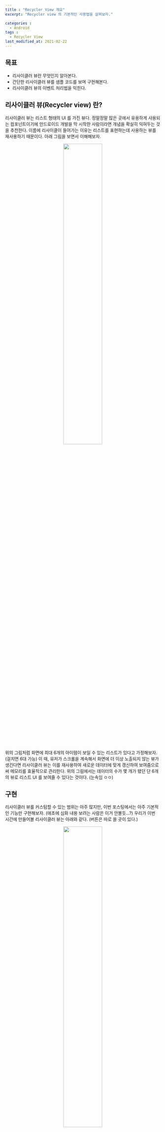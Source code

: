 ```yaml
---
title : "Recycler View 개요"
excerpt: "Recycler view 의 기본적인 사용법을 살펴보자."

categories :
  - Android 
tags : 
  - Recycler View 
last_modified_at: 2021-02-22
---
```


## 목표

- 리사이클러 뷰란 무엇인지 알아본다.
- 간단한 리사이클러 뷰를 샘플 코드를 보며 구현해본다.
- 리사이클러 뷰의 이벤트 처리법을 익힌다.

## 리사이클러 뷰(Recycler view) 란?

리사이클러 뷰는 리스트 형태의 UI 를 가진 뷰다. 정말정말 많은 곳에서 유용하게 사용되는 컴포넌트이기에 안드로이드 개발을 막 시작한 사람이라면 개념을 확실히 익혀두는 것을 추천한다. 이름에 리사이클이 들어가는 이유는 리스트를 표현하는데 사용하는 뷰를 재사용하기 때문이다. 아래 그림을 보면서 이해해보자. 

<p align="center">
  <img width="50%" height="50%" src="https://thkim9373.github.io/assets/images/recycler-view/recycler-view1.png">
</p>

위의 그림처럼 화면에 최대 6개의 아이템이 보일 수 있는 리스트가 있다고 가정해보자. (걸치면 6대 가능) 이 때, 유저가 스크롤을 계속해서 화면에 더 이상 노출되지 않는 뷰가 생긴다면 리사이클러 뷰는 이를 재사용하여 새로운 데이터에 맞게 갱신하여 보여줌으로써 메모리를 효율적으로 관리한다. 위의 그림에서는 데이터의 수가 몇 개가 됐던 단 6개의 뷰로 리스트 UI 를 보여줄 수 있다는 것이다. (눈속임 ㅇㅇ) 

## 구현

리사이클러 뷰를 커스텀할 수 있는 범위는 아주 많지만, 이번 포스팅에서는 아주 기본적인 기능만 구현해보자. (애초에 심화 내용 보려는 사람은 이거 안볼듯...?) 우리가 이번 시간에 만들어볼 리사이클러 뷰는 아래와 같다. (버튼은 따로 쓸 곳이 있다.) 

<p align="center">
  <img width="50%" height="50%" src="https://thkim9373.github.io/assets/images/recycler-view/recycler-view2.png">
</p>

2개의 텍스트 뷰에 각각 텍스트를 표시할 수 있고, 세로 방향으로 스크롤이 가능한 리사이클러 뷰다. 위와 같은 리사이클러 뷰를 구현하는데 필수적으로 필요한 것은 

- Item - 리스트를 구성하는 데이터
- View Holder - 아이템 뷰를 담을 수 있는 홀더
- Adapter - 데이터 리스트를 리사이클러 뷰와 연결해주는 역할
- Layout Manager - 리사이클러 뷰의 모양과 동작을 관리

이며, 추가적으로 Item decoration 이라는 컴포넌트를 추가해서 아이템 사이에 구분선을 만든다거나, 아이템이 보여지는 시점 및 위치를 조정하여 다양한 UI/UX 를 제공할 수 있다. 위의 리사이클러 뷰에는 구분선을 만드는 아이템 데코레이션이 적용되어 있는 상태이다. 

### Item

먼저 리스트에 넣을 데이터를 만들자. id 는 유저에게 보여지는 데이터는 아니지만, 나중에 어탭터를 구현할 때 필요하니 넣어주자. 

```kotlin
data class Item(
    // 고유값
    val id: Int,
    val title: String = "",
    var description: String = "",
)
```

### View Holder

뷰 홀더는 리사이클을 하기 위한 아이템 뷰를 가지고 있는 홀더이다. 클래스를 만들기에 앞서 타이틀과 디스크립션을 표시해줄 레이아웃을 생성하자. 

```xml
<androidx.constraintlayout.widget.ConstraintLayout xmlns:android="http://schemas.android.com/apk/res/android"
    xmlns:app="http://schemas.android.com/apk/res-auto"
    xmlns:tools="http://schemas.android.com/tools"
    android:id="@+id/container"
    android:layout_width="match_parent"
    android:layout_height="wrap_content"
    android:padding="16dp">

    <TextView
        android:id="@+id/title"
        android:layout_width="0dp"
        android:layout_height="wrap_content"
        android:textSize="36sp"
        android:textStyle="bold"
        app:layout_constraintEnd_toEndOf="parent"
        app:layout_constraintStart_toStartOf="parent"
        app:layout_constraintTop_toTopOf="parent"
        tools:text="Title" />

    <TextView
        android:id="@+id/description"
        android:layout_width="0dp"
        android:layout_height="wrap_content"
        android:textSize="24sp"
        app:layout_constraintBottom_toBottomOf="parent"
        app:layout_constraintEnd_toEndOf="parent"
        app:layout_constraintStart_toStartOf="parent"
        app:layout_constraintTop_toBottomOf="@id/title"
        tools:text="Description" />

</androidx.constraintlayout.widget.ConstraintLayout>
```

그리고 해당 뷰를 가지고 있을 뷰 홀더를 만든다. 뷰 홀더를 만들 때는 View 인스턴스를 생성자에 넘겨줘야 한다. 해당 포스팅에서는 뷰 바인딩을 사용하도록 하자. (아직 View Binding 사용법을 모른다고? 그럼 그것부터 보고 오자. 다 피가되고 살이 된다. [포스팅 보러가기](https://thkim9373.github.io/android/view-binding/))

```kotlin
class MyViewHolder(
    private val binding: ItemBinding
) : RecyclerView.ViewHolder(binding.root) {
    fun setItem(item: Item) {
        binding.apply {
            title.text = item.title
            description.text = item.description
        }
    }
}
```

### Adapter

어탭터는 데이터와 리사이클러 뷰를 연결해주는 역할을 한다. 너무 대충 말한 것 같은데... 구현할 수 있는 핵심적인 기능을 조금 더 자세히 말하면 아래와 같다. 

- 데이터에 따라 뷰 타입을 지정하여 상황에 맞는 뷰 홀더를 생성할 수 있다. (해당 포스팅에선 구현 ㄴㄴ)
- 뷰 홀더가 바인드 될 때, 데이터에 맞게 UI 를 갱신할 수 있다.
- 데이터가 변경되었을 때, 리사이클러 뷰를 갱신할 수 있다.

어탭터에도 종류가 몇 있는데, 그 중 오늘 사용할 어탭터는 [List Adapter](https://developer.android.com/reference/androidx/recyclerview/widget/ListAdapter) 이다. 리스트 어댑터는 데이터가 변했을 때, 리사이클러 뷰의 갱신을 아주 편리하게 할 수 있도록 구현되어 있는 친구다. 전통적으로 쓰이던 RecyclerView.Adapter 를 사용할 시절에는 데이터가 변했을 때, 추가, 제거 및 갱신을 일일히 알려줘야 했었지만, 지금은 시절이 좋아져서 Diff.ItemCallback 의 메서드만 잘 정의해놓으면 알아서 리사이클러 뷰를 갱신해준다. (시절 참 좋아졌네...) 

```kotlin
class MyAdapter : ListAdapter<Item, MyViewHolder>(
    object : DiffUtil.ItemCallback<Item>() {
        // id 가 같으면 같은 아이템이다. 
        override fun areItemsTheSame(oldItem: Item, newItem: Item): Boolean =
            oldItem.id == newItem.id
				
        // title 과 description 이 모두 같으면 내용도 같다. 
        override fun areContentsTheSame(oldItem: Item, newItem: Item): Boolean =
            oldItem.title == newItem.title &&
                    oldItem.description == newItem.description
    }
) {
    override fun onCreateViewHolder(parent: ViewGroup, viewType: Int): MyViewHolder =
        MyViewHolder(
            // 이렇게 뷰 바인딩 객체를 생성하여 넘겨준다. 
            ItemBinding.inflate(
                LayoutInflater.from(parent.context),
                parent,
                false
            )
        )

    override fun onBindViewHolder(holder: MyViewHolder, position: Int) {
        // 뷰 홀더가 바인딩 될 때마다 해당 포지션에 맞는 아이템을 넘겨줘서 뷰를 갱신한다. 
        holder.setItem(getItem(position))
    }
}
```

위에 언급한 것 처럼 리스트 어댑터를 쓸 때는 데이터의 변화를 일일히 알려주지 않아도 되고, 변경하고 싶은 땐 submitList() 라는 메서드로 갱신하고 싶은 데이터 리스트를 가져다 주기만 하면 된다. 새로운 리스트를 받으면 원래 가지고 있던 리스트의 아이템들과 새로운 아이템들을 구현해놓은 DiffUtil.ItemCallback 에 정의한대로 비교하여 결과에 따라 추가, 변경 및 제거 등을 수행해준다. 심지어 아이템의 비교는 백그라운드에서 처리해주기 때문에 성능까지도 보장해주는 아주 듬직한 친구다. 

DiffUtil.ItemCallback 를 구현할 때, 꼭 구현해야 하는 메서드는 위의 areItemsTheSame 과 areContentsTheSame 이다. areItemsTheSame 은 같은 아이템인지 여부를 리턴해주면 되며, 위의 코드에서는 id 를 비교하여 같으면 true, 다르면 false 를 리턴하도록 구현했다. 해당 메서드의 리턴 값이 false 이면 그 아이템이 표시되고 있는 뷰 홀더가 갱신된다. 만약 true 를 반환하게 되면 다른 메서드인 areContentsTheSame 이 호출되는데, 여기서는 두 아이템의 내용이 같은지 여부를 리턴해주면 된다. 해당 메서드는 리턴 값이 true 이면 뷰 홀더를 갱신하지 않게 되고, false 이면 해당 아이템이 표시되고 있는 포지션의 뷰 홀더가 갱신된다. 

DiffUtil.ItemCallback 의 메서드들을 작성할 때 유의해야 할 점이 있는데, areItemsTheSame 의 리턴 값으로 객체를 비교한 값으로 내보내지 않는 것이 좋다. (해시 코드 등 사용 ㄴㄴ) 객체가 같은지 여부를 리턴하게 되면 뒤의 areContentsTheSame 또한 같은 객체를 비교하게 되므로 같은 항목을 검사하면 모두 true 가 나오기 때문이다. 따라서 리스트 어탭터에 submitList() 를 할 때는 되도록 ***비교할 수 있는 고유값을 가진 다른 객체로 이루어진 리스트***를 넣는 것이 바람직한 사용 방법인 것 같다. (적다보니 submitList() 가 먼저 나와버렸는데 뒤의 액티비티 코드에서 사용한다.)

### Activity

리스트를 이것 저것 바꿀 수 있는 버튼이 2개 그리고 오늘의 주인공인 리사이클러 뷰가 하나 있는 레이아웃을 만들자. 

```xml
<androidx.constraintlayout.widget.ConstraintLayout xmlns:android="http://schemas.android.com/apk/res/android"
    xmlns:app="http://schemas.android.com/apk/res-auto"
    xmlns:tools="http://schemas.android.com/tools"
    android:layout_width="match_parent"
    android:layout_height="match_parent"
    tools:context=".MainActivity">

    <Button
        android:id="@+id/list1Button"
        android:layout_width="wrap_content"
        android:layout_height="wrap_content"
        android:text="submit list1"
        app:layout_constraintEnd_toStartOf="@+id/list2Button"
        app:layout_constraintStart_toStartOf="parent"
        app:layout_constraintTop_toTopOf="parent" />

    <Button
        android:id="@+id/list2Button"
        android:layout_width="wrap_content"
        android:layout_height="wrap_content"
        android:text="submit list2"
        app:layout_constraintEnd_toEndOf="parent"
        app:layout_constraintStart_toEndOf="@id/list1Button"
        app:layout_constraintTop_toTopOf="parent" />

    <androidx.recyclerview.widget.RecyclerView
        android:id="@+id/recyclerView"
        android:layout_width="0dp"
        android:layout_height="0dp"
        app:layout_constraintBottom_toBottomOf="parent"
        app:layout_constraintEnd_toEndOf="parent"
        app:layout_constraintStart_toStartOf="parent"
        app:layout_constraintTop_toBottomOf="@id/list1Button" />

</androidx.constraintlayout.widget.ConstraintLayout>
```

다음은 코드! 

```kotlin
class MainActivity : AppCompatActivity() {

    private lateinit var binding: ActivityMainBinding
		
    // 리사이클러 뷰에 할당할 어댑터 
    private val myAdapter = MyAdapter()

    // 리사이클러 뷰에 할당할 리스트 1
    private val list1 = listOf(
        Item(1, "Item 1", "Description 1",),
        Item(2, "Item 2", "Description 2",),
        Item(3, "Item 3", "Description 3",),
        Item(4, "Item 4", "Description 4",),
        Item(5, "Item 5", "Description 5",),
        Item(6, "Item 6", "Description 6",),
        Item(7, "Item 7", "Description 7",),
        Item(8, "Item 8", "Description 8",),
        Item(9, "Item 9", "Description 9",),
        Item(10, "Item 10", "Description 10",),
    )
    // 22
    private val list2 = listOf(
        Item(0, "Odd List", "First Item!",),
        Item(1, "Item 1", "Description 1",),
        Item(3, "Item 3", "Description 3",),
        Item(5, "Item 5", "Description 5",),
        Item(7, "Item 7", "Description 7",),
        Item(9, "Item 9", "Description 9",),
        Item(10, "Item 10", "Last Item!",),
    )

    override fun onCreate(savedInstanceState: Bundle?) {
        super.onCreate(savedInstanceState)
        binding = ActivityMainBinding.inflate(layoutInflater)
        setContentView(binding.root)

        binding.apply {
            // 리사이클러 뷰의 속성 정의 ㄱㄱ
            recyclerView.apply {

                // 해당 리스트를 세로 스크롤이 가능한 리스트로 사용할 수 있도록 해준다.
                layoutManager = LinearLayoutManager(this@MainActivity)

                // 아이템 사이의 구분선을 만들어 준다.
                addItemDecoration(
                    DividerItemDecoration(
                        this@MainActivity,
                        DividerItemDecoration.VERTICAL
                    )
                )

                // 어댑터를 할당한다.
                adapter = this@MainActivity.myAdapter.apply {
                    submitList(
                        list1
                    )
                }
            }

            list1Button.setOnClickListener {
                // 리스트를 갖다주면 아까 구현한 어댑터에서 리스트끼리 비교하여 리사이클러 뷰를 갱신해준다.
                myAdapter.submitList(list1)
            }
            list2Button.setOnClickListener {
                // 얘도 ㅇㅇ
                myAdapter.submitList(list2)
            }
        }
    }
}
```

주석에 다 설명을 다 써놔서 적을 내용이 별로 없다. (코드가 간단하기도 하구) 아 하나 있구나! 

리스트 어댑터를 사용할 때 리사이클러 뷰에 노출할 데이터를 변경하고 싶으면 어댑터 코드에서 살짝 등장한 submitList() 메서드를 사용하면 된다. 기본적인 애니메이션도 구현이 되어있어서 생각보다 꽤나 그럴싸하게 리사이클러 뷰가 갱신되는걸 볼 수 있다. 

<p align="center">
  <img width="50%" height="50%" src="https://thkim9373.github.io/assets/images/recycler-view/recycler-view3.gif">
</p>

여기까지 기본적인 리사이클러 뷰 구현이 끝났다. 이제 리사이클러 뷰에 이벤트(클릭 등)를 줬을 때, 처리하는 방법을 알아보자. 

## 이벤트 처리

리사이클러 뷰에는 리스트 뷰의 onItemClickListener 같이 이벤트를 처리할 수 있도록 제공되는 인터페이스가 없다. 따라서 직접 클릭, 롱클릭 등의 이벤트를 처리할 수 있도록 구현해줘야 한다. 한 번에 다 하지 왜 2번 보게 만드냐고 할 수 있지만 2번 보면 2배 더 좋은 내용이니 복습의 느낌으로 한 번 더 보도록 하자. 

### Adapter

이벤트를 전달할 리스너를 하나 만들고, 액티비티에서 어댑터를 생성할 때 받을 수 있도록 하자. 마지막으로 해당 리스너를 뷰 홀더가 바인딩 될 때 건네주자. 

```kotlin
class MyAdapter(
    // 어탭터를 생성할 때 리스너도 받아오자  
    private val listener: MyAdapterListener
) : ListAdapter<Item, MyViewHolder>(
    ...
) {
    // 이벤트를 전달해 줄 리스너를 정의한다. 
    interface MyAdapterListener {
        fun onItemClick(position: Int)
        fun onItemLongClick(position: Int)
    }

    ...

    override fun onBindViewHolder(holder: MyViewHolder, position: Int) {
        holder.apply {
            setItem(getItem(position))
            // 여기서 홀더에 리스너를 전달해주자 
            setListener(listener)
        }
    }
}
```

### View Holder

눌렀을 때 아무 반응이 없으면 재미가 덜하니 레이아웃 단에서 간단한 처리를 하나 하자. 

```xml
<androidx.constraintlayout.widget.ConstraintLayout 
		...
    android:background="?attr/selectableItemBackground"\>

    <TextView ... />

    <TextView ... />

</androidx.constraintlayout.widget.ConstraintLayout>
```

해당 속성을 추가하면 조금 더 역동적이게 된다. ([간단하게 리플 이펙트 사용하는 법](https://thkim9373.github.io/android/tips/#%EA%B0%84%EB%8B%A8%ED%95%98%EA%B2%8C-ripple-%EC%9D%B4%ED%8E%99%ED%8A%B8-%EC%82%AC%EC%9A%A9%ED%95%98%EA%B8%B0)) 

다음은 코드에 리스너를  수정하자. 

```kotlin
class MyViewHolder(
    private val binding: ItemBinding,
) : RecyclerView.ViewHolder(binding.root) {

    ...
		
    // 리스너를 할당하는 메서드
    fun setListener(listener: MyAdapter.MyAdapterListener) {
        binding.container.apply {
            setOnClickListener {
                if (adapterPosition != RecyclerView.NO_POSITION) {
                    listener.onItemClick(adapterPosition)
                }
            }
            setOnLongClickListener {
                if (adapterPosition != RecyclerView.NO_POSITION) {
                    listener.onItemLongClick(adapterPosition)
                }
                return@setOnLongClickListener true
            }
        }
    }
}
```

뷰 홀더는 리사이클러 뷰에서 본인의 위치를 adapterPosition 으로 가져올 수 있다. 뷰에 이벤트가 발생했을 때, 구현해 둔 리스너에 뷰 홀더의 포지션을 넘겨주도록 하자. 이 때 주의할 점은 반드시 RecyclerView.NO_POSITION 인지 체크한 후 사용해야 한다. RecyclerView.NO_POSITION 은 리사이클러 뷰가 갱신 중일 때 어댑터 포지션을 가져오면 리턴되는 값이다. 그러므로 해당 값이 아닐 때만 리스너를 트리거 시켜주도록 하자. 

### Activity

```kotlin
// 리스너를 추가하자 
class MainActivity : AppCompatActivity(), MyAdapter.MyAdapterListener {
		
    // 어댑터를 생성할 때, 리스너를 넘겨주자. 
    private val myAdapter = MyAdapter(this)

    ...

    // 아이템을 클릭 및 롱클릭 하게되면 토스트를 보여주도록 구현해놓았다. 
    override fun onItemClick(position: Int) {
        Toast.makeText(this, "$position click!", Toast.LENGTH_SHORT).show()
    }

    override fun onItemLongClick(position: Int) {
        Toast.makeText(this, "$position long click!", Toast.LENGTH_SHORT).show()
    }
}
```

여기까지 리사이클러 뷰 이벤트를 처리하는 방법 중 하나를 알아봤다. 위의 방법 뿐만 아니라 여러 방법이 존재하겠지만, 해당 방법을 소개한 이유는 위의 방법이 뷰 홀더, 어탭터 및 액티비티가 가지는 본연의 역할을 지킬 수 있는 방법이라 생각하여 추천하기 때문이다. 

## 마치며

리사이클러 뷰의 기본적인 사용 방법과 이벤트를 처리하는 방법을 알아보는 시간을 가져봤다. 리사이클러 뷰는 안드로이드 개발을 하는데 있어서 필수적으로 익혀둬야 하는 컴포넌트라 기초부터 확실한 개념을 가지는 것을 추천한다. 아울러 해당 포스팅의 내용 외에도 봐야할 내용이 많으니 후에 다른 내용들도 포스팅 해야겠다. To be continued...
